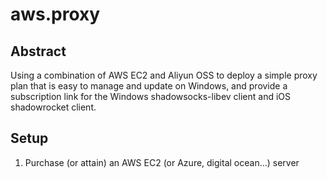 # aws.proxy
## Abstract

Using a combination of AWS EC2 and Aliyun OSS to deploy a simple proxy plan that is easy to manage and update on Windows, and provide a subscription link for the Windows shadowsocks-libev client and iOS shadowrocket client.



## Setup

1. Purchase (or attain) an AWS EC2 (or Azure, digital ocean...) server

